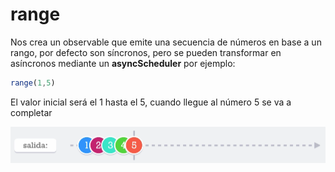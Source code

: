 # range

Nos crea un observable que emite una secuencia de números en base a un rango, por defecto son síncronos, pero se pueden transformar en asíncronos mediante un __asyncScheduler__
por ejemplo:

```javascript
range(1,5)
```
El valor inicial será el 1 hasta el 5, cuando llegue al número 5 se va a completar



![range](./../imgs/range.png "range")